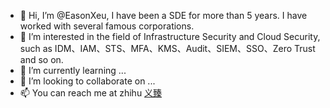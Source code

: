 - 👋 Hi, I’m @EasonXeu, I have been a SDE for more than 5 years. I have worked with several famous corporations.
- 👀 I’m interested in the field of Infrastructure Security and Cloud Security, such as IDM、IAM、STS、MFA、KMS、Audit、SIEM、SSO、Zero Trust and so on.
- 🌱 I’m currently learning ...
- 💞️ I’m looking to collaborate on ...
- 📫 You can reach me at zhihu [义臻](https://www.zhihu.com/people/hulianwangzhaopin)

<!---
EasonXeu/EasonXeu is a ✨ special ✨ repository because its `README.md` (this file) appears on your GitHub profile.
You can click the Preview link to take a look at your changes.
--->
